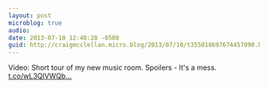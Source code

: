 ```yaml
---
layout: post
microblog: true
audio: 
date: 2013-07-10 12:40:28 -0500
guid: http://craigmcclellan.micro.blog/2013/07/10/t355018697674457090.html
---
```

Video: Short tour of my new music room. Spoilers - It's a mess. [t.co/wL3QlVWQb...](http://t.co/wL3QlVWQbs)
